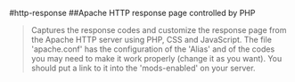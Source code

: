 #http-response
##Apache HTTP response page controlled by PHP
>Captures the response codes and customize the response page from the Apache HTTP 
server using PHP, CSS and JavaScript. The file 'apache.conf' has the 
configuration of the 'Alias' and of the codes you may need to make it work properly 
(change it as you want). You should put a link to it into the 'mods-enabled' on your server.
